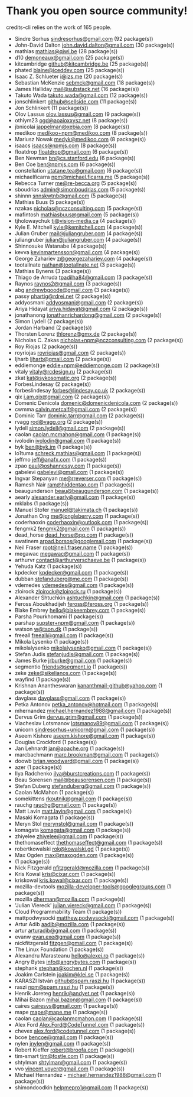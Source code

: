 # Thank you open source community!

credits-cli relies on the work of 165 people.

- Sindre Sorhus sindresorhus@gmail.com (92 package(s))
- John-David Dalton john.david.dalton@gmail.com (30 package(s))
- mathias mathias@qiwi.be (28 package(s))
- d10 demoneaux@gmail.com (25 package(s))
- kitcambridge github@kitcambridge.be (25 package(s))
- phated blaine@iceddev.com (25 package(s))
- Isaac Z. Schlueter i@izs.me (20 package(s))
- Sebastian McKenzie sebmck@gmail.com (18 package(s))
- James Halliday mail@substack.net (16 package(s))
- Takuto Wada takuto.wada@gmail.com (12 package(s))
- jonschlinkert github@sellside.com (11 package(s))
- Jon Schlinkert (11 package(s))
- Olov Lassus olov.lassus@gmail.com (9 package(s))
- othiym23 ogd@aoaioxxysz.net (8 package(s))
- jbnicolai jappelman@xebia.com (8 package(s))
- medikoo medikoo+npm@medikoo.com (8 package(s))
- Mariusz Nowak medyk@medikoo.com (8 package(s))
- isaacs isaacs@npmjs.com (8 package(s))
- floatdrop floatdrop@gmail.com (6 package(s))
- Ben Newman bn@cs.stanford.edu (6 package(s))
- Ben Coe ben@npmjs.com (6 package(s))
- constellation utatane.tea@gmail.com (6 package(s))
- michaelficarra npm@michael.ficarra.me (5 package(s))
- Rebecca Turner me@re-becca.org (5 package(s))
- sboudrias admin@simonboudrias.com (5 package(s))
- shinnn snnskwtnb@gmail.com (5 package(s))
- Mathias Buus (5 package(s))
- nzakas nicholas@nczconsulting.com (5 package(s))
- mafintosh mathiasbuus@gmail.com (5 package(s))
- tjholowaychuk tj@vision-media.ca (4 package(s))
- Kyle E. Mitchell kyle@kemitchell.com (4 package(s))
- Julian Gruber mail@juliangruber.com (4 package(s))
- juliangruber julian@juliangruber.com (4 package(s))
- Shinnosuke Watanabe (4 package(s))
- kevva kevinmartensson@gmail.com (4 package(s))
- George Zahariev z@georgezahariev.com (4 package(s))
- tootallnate nathan@tootallnate.net (3 package(s))
- Mathias Bynens (3 package(s))
- Thiago de Arruda tpadilha84@gmail.com (3 package(s))
- Raynos raynos2@gmail.com (3 package(s))
- abg andrewbgoode@gmail.com (3 package(s))
- passy phartig@rdrei.net (2 package(s))
- addyosmani addyosmani@gmail.com (2 package(s))
- Ariya Hidayat ariya.hidayat@gmail.com (2 package(s))
- jonathanong jonathanrichardong@gmail.com (2 package(s))
- Simon Lydell (2 package(s))
- Jordan Harband (2 package(s))
- Thorsten Lorenz thlorenz@gmx.de (2 package(s))
- Nicholas C. Zakas nicholas+npm@nczconsulting.com (2 package(s))
- Roy Riojas (2 package(s))
- royriojas royriojas@gmail.com (2 package(s))
- ljharb ljharb@gmail.com (2 package(s))
- eddiemonge eddie+npm@eddiemonge.com (2 package(s))
- vitaly vitaly@rcdesign.ru (2 package(s))
- zkat kat@sykosomatic.org (2 package(s))
- ForbesLindesay (2 package(s))
- forbeslindesay forbes@lindesay.co.uk (2 package(s))
- qix i.am.qix@gmail.com (2 package(s))
- Domenic Denicola domenic@domenicdenicola.com (2 package(s))
- cwmma calvin.metcalf@gmail.com (2 package(s))
- Dominic Tarr dominic.tarr@gmail.com (2 package(s))
- rvagg rod@vagg.org (2 package(s))
- lydell simon.lydell@gmail.com (2 package(s))
- caolan caolan.mcmahon@gmail.com (1 package(s))
- ivolodin ivolodin@gmail.com (1 package(s))
- byk ben@byk.im (1 package(s))
- lo1tuma schreck.mathias@gmail.com (1 package(s))
- jeffmo jeff@anafx.com (1 package(s))
- zpao paul@oshannessy.com (1 package(s))
- gabelevi gabelevi@gmail.com (1 package(s))
- Ingvar Stepanyan me@rreverser.com (1 package(s))
- Ramesh Nair ram@hiddentao.com (1 package(s))
- beaugunderson beau@beaugunderson.com (1 package(s))
- aearly alexander.early@gmail.com (1 package(s))
- mklabs (1 package(s))
- Manuel Stofer manuel@takimata.ch (1 package(s))
- Jonathan Ong me@jongleberry.com (1 package(s))
- coderhaoxin coderhaoxin@outlook.com (1 package(s))
- fengmk2 fengmk2@gmail.com (1 package(s))
- dead_horse dead_horse@qq.com (1 package(s))
- swatinem arpad.borsos@googlemail.com (1 package(s))
- Neil Fraser root@neil.fraser.name (1 package(s))
- megawac megawac@gmail.com (1 package(s))
- arthurvr contact@arthurverschaeve.be (1 package(s))
- Yehuda Katz (1 package(s))
- kpdecker kpdecker@gmail.com (1 package(s))
- dubban stefanduberg@me.com (1 package(s))
- vdemedes vdemedes@gmail.com (1 package(s))
- zloirock zloirock@zloirock.ru (1 package(s))
- Alexander Shtuchkin ashtuchkin@gmail.com (1 package(s))
- Feross Aboukhadijeh feross@feross.org (1 package(s))
- Blake Embrey hello@blakeembrey.com (1 package(s))
- Parsha Pourkhomami (1 package(s))
- parshap supster+npm@gmail.com (1 package(s))
- watson w@tson.dk (1 package(s))
- freeall freeall@gmail.com (1 package(s))
- Mikola Lysenko (1 package(s))
- mikolalysenko mikolalysenko@gmail.com (1 package(s))
- Stefan Judis stefanjudis@gmail.com (1 package(s))
- James Burke jrburke@gmail.com (1 package(s))
- segmentio friends@segment.io (1 package(s))
- zeke zeke@sikelianos.com (1 package(s))
- wayfind (1 package(s))
- Krishnan Anantheswaran kananthmail-github@yahoo.com (1 package(s))
- davglass davglass@gmail.com (1 package(s))
- Petka Antonov petka_antonov@hotmail.com (1 package(s))
- mhernandez michael.hernandez1988@gmail.com (1 package(s))
- Dervus Grim dervus.grim@gmail.com (1 package(s))
- Viacheslav Lotsmanov lotsmanov89@gmail.com (1 package(s))
- unicorn sindresorhus+unicorn@gmail.com (1 package(s))
- Aseem Kishore aseem.kishore@gmail.com (1 package(s))
- Douglas Crockford (1 package(s))
- Jan Lehnardt jan@apache.org (1 package(s))
- marcbachmann marc.brookman@gmail.com (1 package(s))
- doowb brian.woodward@gmail.com (1 package(s))
- azer (1 package(s))
- Ilya Radchenko ilya@burstcreations.com (1 package(s))
- Beau Sorensen mail@beausorensen.com (1 package(s))
- Stefan Duberg stefanduberg@gmail.com (1 package(s))
- Caolan McMahon (1 package(s))
- somekittens rkoutnik@gmail.com (1 package(s))
- rauchg rauchg@gmail.com (1 package(s))
- Matt Lavin matt.lavin@gmail.com (1 package(s))
- Masaki Komagata (1 package(s))
- Meryn Stol merynstol@gmail.com (1 package(s))
- komagata komagata@gmail.com (1 package(s))
- zhiyelee zhiyelee@gmail.com (1 package(s))
- thethomaseffect thethomaseffect@gmail.com (1 package(s))
- robertkowalski rok@kowalski.gd (1 package(s))
- Max Ogden max@maxogden.com (1 package(s))
-  (1 package(s))
- Nick Fitzgerald nfitzgerald@mozilla.com (1 package(s))
- Kris Kowal kris@cixar.com (1 package(s))
- kriskowal kris.kowal@cixar.com (1 package(s))
- mozilla-devtools mozilla-developer-tools@googlegroups.com (1 package(s))
- mozilla dherman@mozilla.com (1 package(s))
- 'Julian Viereck' julian.viereck@gmail.com (1 package(s))
- Cloud Programmability Team (1 package(s))
- mattpodwysocki matthew.podwysocki@gmail.com (1 package(s))
- Artur Adib aadib@mozilla.com (1 package(s))
- artur arturadib@gmail.com (1 package(s))
- evanw evan.exe@gmail.com (1 package(s))
- nickfitzgerald fitzgen@gmail.com (1 package(s))
- The Linux Foundation (1 package(s))
- Alexandru Marasteanu hello@alexei.ro (1 package(s))
- Angry Bytes info@angrybytes.com (1 package(s))
- stephank stephan@kochen.nl (1 package(s))
- Joakim Carlstein joakim@klei.se (1 package(s))
- KARASZI István github@spam.raszi.hu (1 package(s))
- raszi npm@spam.raszi.hu (1 package(s))
- Henrik Joreteg henrik@andyet.net (1 package(s))
- Mihai Bazon mihai.bazon@gmail.com (1 package(s))
- caires cairesvs@gmail.com (1 package(s))
- mape mape@mape.me (1 package(s))
- caolan caolan@caolanmcmahon.com (1 package(s))
- Alex Ford Alex.Ford@CodeTunnel.com (1 package(s))
- chevex alex.ford@codetunnel.com (1 package(s))
- bcoe bencoe@gmail.com (1 package(s))
- nylen jnylen@gmail.com (1 package(s))
- Robert Kieffer robert@broofa.com (1 package(s))
- tim-smart tim@fostle.com (1 package(s))
- shtylman shtylman@gmail.com (1 package(s))
- vvo vincent.voyer@gmail.com (1 package(s))
- Michael Hernandez - michael.hernandez1988@gmail.com (1 package(s))
- shimondoodkin helpmepro1@gmail.com (1 package(s))
